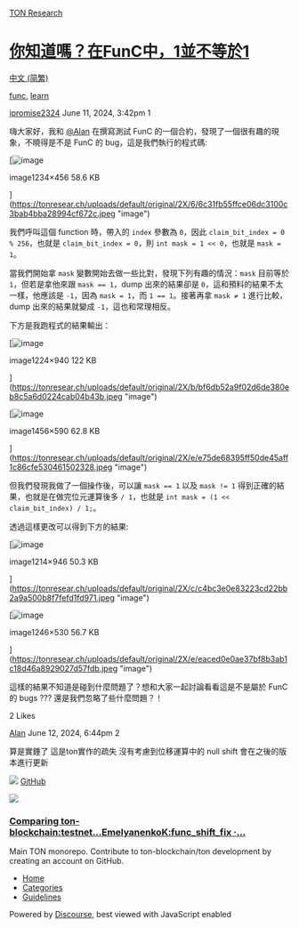[TON Research](/)

# [你知道嗎？在FunC中，1並不等於1](/t/func-1-1/24995)

[中文 (简繁)](/c/zh/48) 

[func](https://tonresear.ch/tag/func), [learn](https://tonresear.ch/tag/learn)

    

[ipromise2324](https://tonresear.ch/u/ipromise2324)   June 11, 2024, 3:42pm  1

嗨大家好，我和 [@Alan](/u/alan) 在撰寫測試 FunC 的一個合約，發現了一個很有趣的現象，不曉得是不是 FunC 的 bug，這是我們執行的程式碼:  

[![image](https://tonresear.ch/uploads/default/optimized/2X/6/6c31fb55ffce06dc3100c3bab4bba28994cf672c_2_690x254.jpeg)

image1234×456 58.6 KB

](https://tonresear.ch/uploads/default/original/2X/6/6c31fb55ffce06dc3100c3bab4bba28994cf672c.jpeg "image")

我們呼叫這個 function 時，帶入的 `index` 參數為 `0`，因此 `claim_bit_index = 0 % 256`，也就是 `claim_bit_index = 0`，則 `int mask = 1 << 0`，也就是 `mask = 1`。

當我們開始拿 `mask` 變數開始去做一些比對，發現下列有趣的情況：`mask` 目前等於 `1`，但若是拿他來跟 `mask == 1`，dump 出來的結果卻是 `0`，這和預料的結果不太一樣，他應該是 `-1`，因為 `mask = 1`，而 `1 == 1`。接著再拿 `mask ≠ 1` 進行比較，dump 出來的結果就變成 `-1`，這也和常理相反。

下方是我跑程式的結果輸出：  

[![image](https://tonresear.ch/uploads/default/optimized/2X/b/bf6db52a9f02d6de380eb8c5a6d0224cab04b43b_2_651x500.jpeg)

image1224×940 122 KB

](https://tonresear.ch/uploads/default/original/2X/b/bf6db52a9f02d6de380eb8c5a6d0224cab04b43b.jpeg "image")

[![image](https://tonresear.ch/uploads/default/optimized/2X/e/e75de68395ff50de45aff1c86cfe530461502328_2_690x279.jpeg)

image1456×590 62.8 KB

](https://tonresear.ch/uploads/default/original/2X/e/e75de68395ff50de45aff1c86cfe530461502328.jpeg "image")

但我們發現我做了一個操作後，可以讓 `mask == 1` 以及 `mask != 1` 得到正確的結果，也就是在做完位元運算後多 `/ 1`，也就是 `int mask = (1 << claim_bit_index) / 1;`。

透過這樣更改可以得到下方的結果:  

[![image](https://tonresear.ch/uploads/default/original/2X/c/c4bc3e0e83223cd22bb2a9a500b8f7fefd1fd971.jpeg)

image1214×946 50.3 KB

](https://tonresear.ch/uploads/default/original/2X/c/c4bc3e0e83223cd22bb2a9a500b8f7fefd1fd971.jpeg "image")

[![image](https://tonresear.ch/uploads/default/optimized/2X/e/eaced0e0ae37bf8b3ab1c18d46a8929027d57fdb_2_690x293.jpeg)

image1246×530 56.7 KB

](https://tonresear.ch/uploads/default/original/2X/e/eaced0e0ae37bf8b3ab1c18d46a8929027d57fdb.jpeg "image")

這樣的結果不知道是碰到什麼問題了？想和大家一起討論看看這是不是屬於 FunC 的 bugs ??? 還是我們忽略了些什麼問題？！

  2 Likes

[Alan](https://tonresear.ch/u/Alan)  June 12, 2024, 6:44pm  2

算是實錘了 這是ton實作的疏失 沒有考慮到位移運算中的 null shift 會在之後的版本進行更新

![](https://github.githubassets.com/favicons/favicon.svg) [GitHub](https://github.com/ton-blockchain/ton/compare/testnet...EmelyanenkoK:ton:func_shift_fix)

![](https://tonresear.ch/uploads/default/optimized/2X/6/6d988062943f5c419afafecd352bceef8f92b363_2_690x345.png)

### [Comparing ton-blockchain:testnet...EmelyanenkoK:func\_shift\_fix ·...](https://github.com/ton-blockchain/ton/compare/testnet...EmelyanenkoK:ton:func_shift_fix)

Main TON monorepo. Contribute to ton-blockchain/ton development by creating an account on GitHub.

 

*   [Home](/)
*   [Categories](/categories)
*   [Guidelines](/guidelines)

Powered by [Discourse](https://www.discourse.org), best viewed with JavaScript enabled